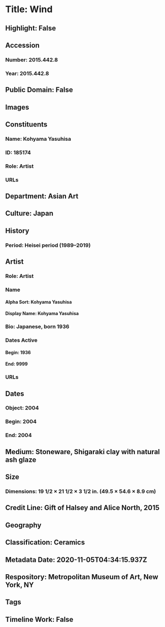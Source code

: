 # Title: Wind
## Highlight: False
## Accession
### Number: 2015.442.8
### Year: 2015.442.8
## Public Domain: False
## Images
## Constituents
### Name: Kohyama Yasuhisa
### ID: 185174
### Role: Artist
### URLs
## Department: Asian Art
## Culture: Japan
## History
### Period: Heisei period (1989–2019)
## Artist
### Role: Artist
### Name
#### Alpha Sort: Kohyama Yasuhisa
#### Display Name: Kohyama Yasuhisa
### Bio: Japanese, born 1936
### Dates Active
#### Begin: 1936
#### End: 9999
### URLs
## Dates
### Object: 2004
### Begin: 2004
### End: 2004
## Medium: Stoneware, Shigaraki clay with natural ash glaze
## Size
### Dimensions: 19 1/2 × 21 1/2 × 3 1/2 in. (49.5 × 54.6 × 8.9 cm)
## Credit Line: Gift of Halsey and Alice North, 2015
## Geography
## Classification: Ceramics
## Metadata Date: 2020-11-05T04:34:15.937Z
## Respository: Metropolitan Museum of Art, New York, NY
## Tags
## Timeline Work: False